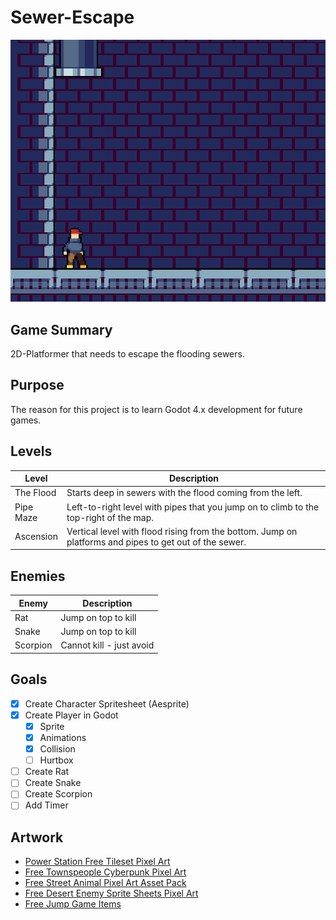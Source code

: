 # Sewer-Escape

![Sewer Escape](resources/sewer-escape.png)

## Game Summary
2D-Platformer that needs to escape the flooding sewers.

## Purpose
The reason for this project is to learn Godot 4.x development for future games.

## Levels
| Level       | Description |
| ----------- | ----------- |
| The Flood   | Starts deep in sewers with the flood coming from the left. |
| Pipe Maze   | Left-to-right level with pipes that you jump on to climb to the top-right of the map. |
| Ascension   | Vertical level with flood rising from the bottom. Jump on platforms and pipes to get out of the sewer. |

## Enemies
| Enemy | Description |
| ----- | ----------- |
| Rat   | Jump on top to kill |
| Snake | Jump on top to kill |
| Scorpion | Cannot kill - just avoid |

## Goals

- [x] Create Character Spritesheet (Aesprite)
- [x] Create Player in Godot
    - [x] Sprite
    - [x] Animations
    - [x] Collision
    - [ ] Hurtbox
- [ ] Create Rat
- [ ] Create Snake
- [ ] Create Scorpion
- [ ] Add Timer

## Artwork
* [Power Station Free Tileset Pixel Art](https://craftpix.net/freebies/power-station-free-tileset-pixel-art/)
* [Free Townspeople Cyberpunk Pixel Art](https://craftpix.net/freebies/free-townspeople-cyberpunk-pixel-art/)
* [Free Street Animal Pixel Art Asset Pack](https://craftpix.net/freebies/free-street-animal-pixel-art-asset-pack/)
* [Free Desert Enemy Sprite Sheets Pixel Art](https://craftpix.net/freebies/free-desert-enemy-sprite-sheets-pixel-art/)
* [Free Jump Game Items](https://craftpix.net/freebies/free-jump-game-items/)